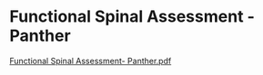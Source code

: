 # Functional Spinal Assessment - Panther

[Functional Spinal Assessment- Panther.pdf](Functional%20Spinal%20Assessment%20-%20Panther%208e5fd7c8a8ac4619af5735711053cb73/Functional_Spinal_Assessment-_Panther.pdf)